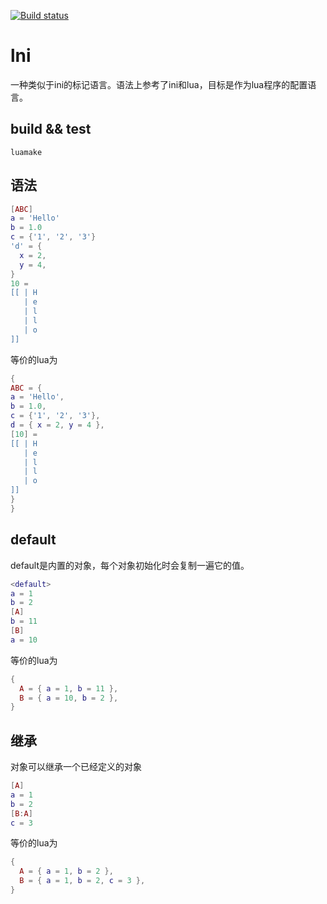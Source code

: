 [![Build status](https://ci.appveyor.com/api/projects/status/jf07wn469ghns1ie?svg=true)](https://ci.appveyor.com/project/actboy168/lni)

# lni

一种类似于ini的标记语言。语法上参考了ini和lua，目标是作为lua程序的配置语言。


## build && test

```
luamake
```

## 语法

```lua
[ABC]
a = 'Hello'
b = 1.0
c = {'1', '2', '3'}
'd' = {
  x = 2,
  y = 4,
}
10 =
[[ | H
   | e
   | l
   | l
   | o
]]
```

等价的lua为

```lua
{
ABC = {
a = 'Hello',
b = 1.0,
c = {'1', '2', '3'},
d = { x = 2, y = 4 },
[10] =
[[ | H
   | e
   | l
   | l
   | o
]]
}
}
```

## default

default是内置的对象，每个对象初始化时会复制一遍它的值。

```lua
<default>
a = 1
b = 2
[A]
b = 11
[B]
a = 10
```

等价的lua为

```lua
{
  A = { a = 1, b = 11 },
  B = { a = 10, b = 2 },
}
```

## 继承

对象可以继承一个已经定义的对象

```lua
[A]
a = 1
b = 2
[B:A]
c = 3
```

等价的lua为

```lua
{
  A = { a = 1, b = 2 },
  B = { a = 1, b = 2, c = 3 },
}
```
